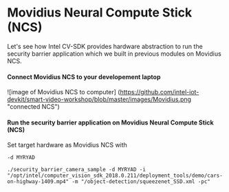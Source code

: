 
# Movidius Neural Compute Stick (NCS)

Let's see how Intel CV-SDK provides hardware abstraction to run the security barrier application which we built in previous modules on Movidius NCS. 

#### Connect Movidius NCS to your developement laptop

![image of Movidius NCS to computer]
(https://github.com/intel-iot-devkit/smart-video-workshop/blob/master/images/Movidius.png "connected NCS")

#### Run the security barrier application on Movidius Neural Compute Stick (NCS)
Set target hardware as Movidius NCS with
```
-d MYRYAD
```
```
./security_barrier_camera_sample -d MYRYAD -i "/opt/intel/computer_vision_sdk_2018.0.211/deployment_tools/demo/cars-on-highway-1409.mp4" -m "/object-detection/squeezenet_SSD.xml -pc" 
```
